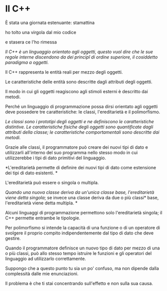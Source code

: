 Il C++
======

È stata una giornata estenuante: stamattina

ho tolto una virgola dal mio codice

e stasera ce l'ho rimessa

*Il C++ è un linguaggio orientato agli oggetti, questo vuol dire che le
sue regole interne discendono da dei principî di ordine superiore, il
cosiddetto paradigma a oggetti.*

Il C++ rappresenta le entità reali per mezzo degli oggetti.

Le caratteristiche delle entità sono descritte dagli attributi degli
oggetti.

Il modo in cui gli oggetti reagiscono agli stimoli esterni è descritto
dai metodi.

Perché un linguaggio di programmazione possa dirsi orientato agli
oggetti deve possedere tre caratteristiche: le classi, l'ereditarietà e
il polimorfismo.

*Le classi sono i prototipi degli oggetti e ne definiscono le
caratteristiche distintive. Le caratteristiche fisiche degli oggetti
sono quantificate dagli attributi della classe; le caratteristiche
comportamentali sono descritte dai metodi.*

Grazie alle classi, il programmatore può creare dei nuovi tipi di dato e
utilizzarli all\'interno del suo programma nello stesso modo in cui
utilizzerebbe i tipi di dato primitivi del linguaggio.

*L'ereditarietà permette di definire dei nuovi tipi di dato come
estensione dei tipi di dato esistenti. *

L'ereditarietà può essere o singola o multipla.

*Quando una nuova classe deriva da un'unica classe base, l'ereditarietà
viene detta singola*; se invece una classe deriva da due o più classi*
base, l'ereditarietà viene detta multipla. *

Alcuni linguaggi di programmazione permettono solo l'ereditarietà
singola; il C++ permette entrambe le tipologie.

Per polimorfismo si intende la capacità di una funzione o di un
operatore di svolgere il proprio compito indipendentemente dal tipo di
dato che deve gestire.

Quando il programmatore definisce un nuovo tipo di dato per mezzo di una
o più classi, può allo stesso tempo istruire le funzioni e gli operatori
del linguaggio ad utilizzarlo correttamente.

Suppongo che a questo punto tu sia un po\' confuso, ma non dipende dalla
complessità dalle mie enunciazioni.

Il problema è che ti stai concentrando sull\'effetto e non sulla sua
causa.

